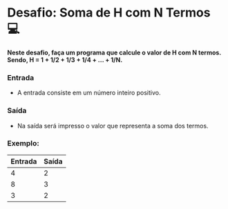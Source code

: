 # Desafio: Soma de H com N Termos 💻

**Neste desafio, faça um programa que calcule o valor de H com N termos. Sendo, H = 1 + 1/2 + 1/3 + 1/4 + ... + 1/N.**

### Entrada

* A entrada consiste em um número inteiro positivo.

### Saída

* Na saída será impresso o valor que representa a soma dos termos.

### **Exemplo:**

| **Entrada** | **Saída** |
| ----------- | --------- |
| 4           | 2         |
| 8           | 3         |
| 3           | 2         |
